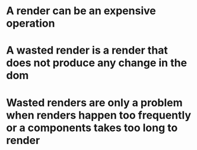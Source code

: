 # A render can be an expensive operation

# A wasted render is a render that does not produce any change in the dom

# Wasted renders are only a problem when renders happen too frequently or a components takes too long to render
